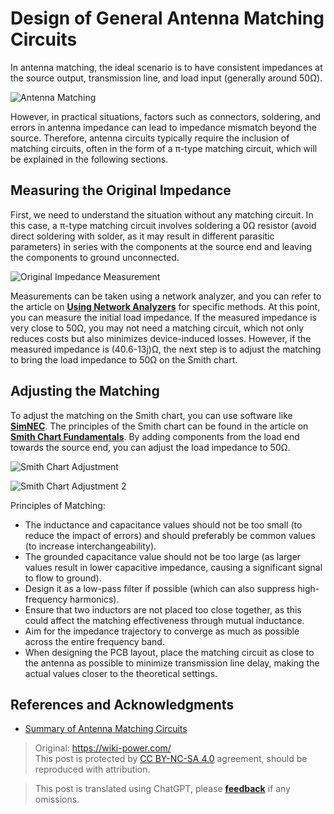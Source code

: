 # Design of General Antenna Matching Circuits

In antenna matching, the ideal scenario is to have consistent impedances at the source output, transmission line, and load input (generally around 50Ω).

![Antenna Matching](https://img.wiki-power.com/d/wiki-media/img/20220531150107.png)

However, in practical situations, factors such as connectors, soldering, and errors in antenna impedance can lead to impedance mismatch beyond the source. Therefore, antenna circuits typically require the inclusion of matching circuits, often in the form of a π-type matching circuit, which will be explained in the following sections.

## Measuring the Original Impedance

First, we need to understand the situation without any matching circuit. In this case, a π-type matching circuit involves soldering a 0Ω resistor (avoid direct soldering with solder, as it may result in different parasitic parameters) in series with the components at the source end and leaving the components to ground unconnected.

![Original Impedance Measurement](https://img.wiki-power.com/d/wiki-media/img/20220531150242.png)

Measurements can be taken using a network analyzer, and you can refer to the article on [**Using Network Analyzers**](https://wiki-power.com/%E7%BD%91%E7%BB%9C%E5%88%86%E6%9E%90%E4%BB%AA%E7%9A%84%E4%BD%BF%E7%94%A8) for specific methods. At this point, you can measure the initial load impedance. If the measured impedance is very close to 50Ω, you may not need a matching circuit, which not only reduces costs but also minimizes device-induced losses. However, if the measured impedance is (40.6-13j)Ω, the next step is to adjust the matching to bring the load impedance to 50Ω on the Smith chart.

## Adjusting the Matching

To adjust the matching on the Smith chart, you can use software like [**SimNEC**](http://www.ae6ty.com/smith_charts.html). The principles of the Smith chart can be found in the article on [**Smith Chart Fundamentals**](https://wiki-power.com/%E5%8F%B2%E5%AF%86%E6%96%AF%E5%9C%86%E5%9B%BE%E5%9F%BA%E7%A1%80). By adding components from the load end towards the source end, you can adjust the load impedance to 50Ω.

![Smith Chart Adjustment](https://img.wiki-power.com/d/wiki-media/img/20220531150624.png)

![Smith Chart Adjustment 2](https://img.wiki-power.com/d/wiki-media/img/20220531151108.png)

Principles of Matching:

- The inductance and capacitance values should not be too small (to reduce the impact of errors) and should preferably be common values (to increase interchangeability).
- The grounded capacitance value should not be too large (as larger values result in lower capacitive impedance, causing a significant signal to flow to ground).
- Design it as a low-pass filter if possible (which can also suppress high-frequency harmonics).
- Ensure that two inductors are not placed too close together, as this could affect the matching effectiveness through mutual inductance.
- Aim for the impedance trajectory to converge as much as possible across the entire frequency band.
- When designing the PCB layout, place the matching circuit as close to the antenna as possible to minimize transmission line delay, making the actual values closer to the theoretical settings.

## References and Acknowledgments

- [Summary of Antenna Matching Circuits](https://momodiyer.work/20past/201901250p/201901250p.html)

> Original: <https://wiki-power.com/>  
> This post is protected by [CC BY-NC-SA 4.0](https://creativecommons.org/licenses/by/4.0/deed.en) agreement, should be reproduced with attribution.

> This post is translated using ChatGPT, please [**feedback**](https://github.com/linyuxuanlin/Wiki_MkDocs/issues/new) if any omissions.